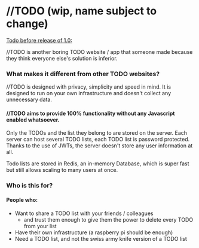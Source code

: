 # //TODO (wip, name subject to change)

[Todo before release of 1.0:](./TODO.md#todo)

//TODO is another boring TODO website / app that someone made because they think everyone else's solution is inferior.

### What makes it different from other TODO websites?

//TODO is designed with privacy, simplicity and speed in mind. It is designed to run on your own infrastructure and doesn't collect any unnecessary data.

#### //TODO aims to provide 100% functionality without any Javascript enabled whatsoever.

Only the TODOs and the list they belong to are stored on the server.
Each server can host several TODO lists, each TODO list is password protected.
Thanks to the use of JWTs, the server doesn't store any user information at all.

Todo lists are stored in Redis, an in-memory Database, which is super fast but still allows scaling to many users at once.

### Who is this for?

#### People who:
 - Want to share a TODO list with your friends / colleagues
   - and trust them enough to give them the power to delete every TODO from your list
 - Have their own infrastructure (a raspberry pi should be enough)
 - Need a TODO list, and not the swiss army knife version of a TODO list 
